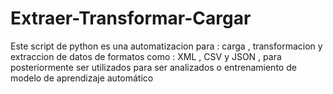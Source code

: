 # Extraer-Transformar-Cargar
Este script de python es una automatizacion para : carga , transformacion y extraccion de datos de formatos como : XML , CSV y JSON , para posteriormente ser utilizados para ser analizados o entrenamiento de modelo de aprendizaje automático 
